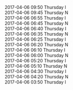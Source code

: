 2017-04-06 09:50 Thursday  I  
2017-04-06 09:45 Thursday  N  
2017-04-06 06:55 Thursday  I  
2017-04-06 06:45 Thursday  N  
2017-04-06 06:40 Thursday  I  
2017-04-06 06:35 Thursday  N  
2017-04-06 06:25 Thursday  I  
2017-04-06 06:20 Thursday  N  
2017-04-06 06:10 Thursday  I  
2017-04-06 06:00 Thursday  N  
2017-04-06 05:20 Thursday  I  
2017-04-06 05:10 Thursday  N  
2017-04-06 04:30 Thursday  I  
2017-04-06 04:20 Thursday  N  
2017-04-06 03:50 Thursday  I  
